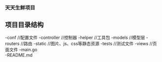 ### 天天生鲜项目

## 项目目录结构
-conf   //配置文件
-controller //控制器
-helper     //工具包
-models //模型层
-routers    //路由
-static     //图片、js、css等静态资源
-tests      //测试文件
-views      //页面文件
-main.go    
-README.md